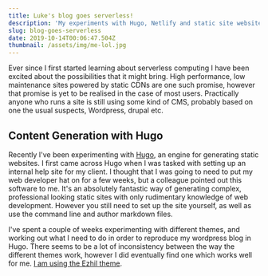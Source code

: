 ```yaml
---
title: Luke's blog goes serverless!
description: 'My experiments with Hugo, Netlify and static site websites'
slug: blog-goes-serverless
date: 2019-10-14T00:06:47.504Z
thumbnail: /assets/img/me-lol.jpg
---
```

Ever since I first started learning about serverless computing I have been excited about the possibilities that it might bring. High performance, low maintenance sites powered by static CDNs are one such promise, however that promise is yet to be realised in the case of most users. Practically anyone who runs a site is still using some kind of CMS, probably based on one the usual suspects, Wordpress, drupal etc.

## Content Generation with Hugo

Recently I've been experimenting with [Hugo](https://gohugo.io/), an engine for generating static websites. I first came across Hugo when I was tasked with setting up an internal help site for my client. I thought that I was going to need to put my web developer hat on for a few weeks, but a colleague pointed out this software to me. It's an absolutely fantastic way of generating complex, professional looking static sites with only rudimentary knowledge of web development. However you still need to set up the site yourself, as well as use the command line and author markdown files.

I've spent a couple of weeks experimenting with different themes, and working out what I need to do in order to reproduce my wordpress blog in Hugo. There seems to be a lot of inconsistency between the way the different themes work, however I did eventually find one which works well for me. [I am using the Ezhil theme](https://github.com/vividvilla/ezhil).
